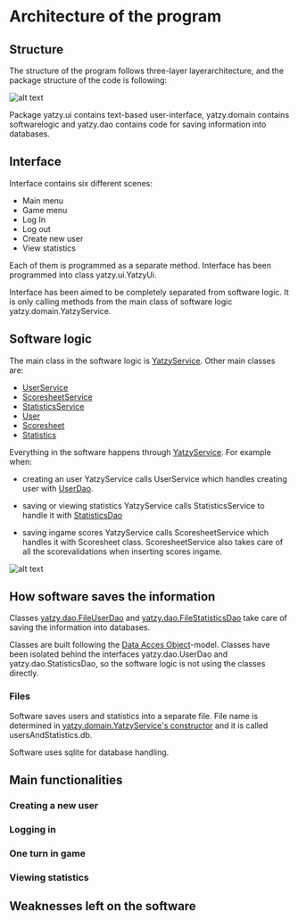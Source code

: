 # Architecture of the program

## Structure

The structure of the program follows three-layer layerarchitecture, and the package structure of the code is following:

![alt text](https://raw.githubusercontent.com/johyry/otm-harjoitustyo/master/Documentation/pictures/packageDiagram.png)

Package yatzy.ui contains text-based user-interface, yatzy.domain contains softwarelogic and yatzy.dao contains code for saving information into databases.

## Interface

Interface contains six different scenes:

- Main menu
- Game menu
- Log In
- Log out
- Create new user
- View statistics

Each of them is programmed as a separate method. Interface has been programmed into class yatzy.ui.YatzyUi.

Interface has been aimed to be completely separated from software logic. It is only calling methods from the main class of software logic yatzy.domain.YatzyService.




## Software logic

The main class in the software logic is [YatzyService](https://github.com/johyry/otm-harjoitustyo/blob/master/Yatzy/src/main/java/yatzy/domain/YatzyService.java). Other main classes are:

- [UserService](https://github.com/johyry/otm-harjoitustyo/blob/master/Yatzy/src/main/java/yatzy/domain/UserService.java)
- [ScoresheetService](https://github.com/johyry/otm-harjoitustyo/blob/master/Yatzy/src/main/java/yatzy/domain/ScoreSheetService.java)
- [StatisticsService](https://github.com/johyry/otm-harjoitustyo/blob/master/Yatzy/src/main/java/yatzy/domain/StatisticsService.java)
- [User](https://github.com/johyry/otm-harjoitustyo/blob/master/Yatzy/src/main/java/yatzy/domain/User.java)
- [Scoresheet](https://github.com/johyry/otm-harjoitustyo/blob/master/Yatzy/src/main/java/yatzy/domain/Scoresheet.java)
- [Statistics](https://github.com/johyry/otm-harjoitustyo/blob/master/Yatzy/src/main/java/yatzy/domain/Statistics.java)

Everything in the software happens through [YatzyService](https://github.com/johyry/otm-harjoitustyo/blob/master/Yatzy/src/main/java/yatzy/domain/YatzyService.java). For example when:

- creating an user YatzyService calls UserService which handles creating user with [UserDao](https://github.com/johyry/otm-harjoitustyo/blob/master/Yatzy/src/main/java/yatzy/dao/UserDao.java).

- saving or viewing statistics YatzyService calls StatisticsService to handle it with [StatisticsDao](https://github.com/johyry/otm-harjoitustyo/blob/master/Yatzy/src/main/java/yatzy/dao/StatisticsDao.java)

- saving ingame scores YatzyService calls ScoresheetService which handles it with Scoresheet class. ScoresheetService also takes care of all the scorevalidations when inserting scores ingame.


![alt text](https://raw.githubusercontent.com/johyry/otm-harjoitustyo/master/Documentation/pictures/class_packageDiagram.png)

## How software saves the information

Classes [yatzy.dao.FileUserDao](https://github.com/johyry/otm-harjoitustyo/blob/master/Yatzy/src/main/java/yatzy/dao/FileUserDao.java) and [yatzy.dao.FileStatisticsDao](https://github.com/johyry/otm-harjoitustyo/blob/master/Yatzy/src/main/java/yatzy/dao/FileStatisticsDao.java) take care of saving the information into databases. 

Classes are built following the [Data Acces Object](https://en.wikipedia.org/wiki/Data_access_object)-model. Classes have been isolated behind the interfaces yatzy.dao.UserDao and yatzy.dao.StatisticsDao, so the software logic is not using the classes directly.

### Files

Software saves users and statistics into a separate file. File name is determined in [yatzy.domain.YatzyService's constructor](https://github.com/johyry/otm-harjoitustyo/blob/master/Yatzy/src/main/java/yatzy/domain/YatzyService.java#L21) and it is called usersAndStatistics.db.

Software uses sqlite for database handling.



## Main functionalities

### Creating a new user

### Logging in

### One turn in game

### Viewing statistics




## Weaknesses left on the software






